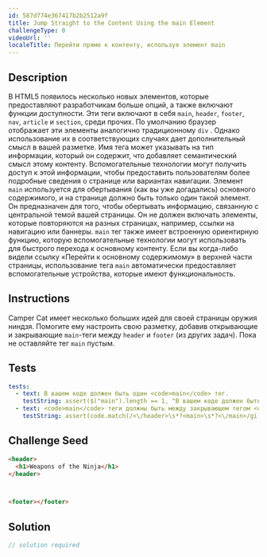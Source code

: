```yaml
---
id: 587d774e367417b2b2512a9f
title: Jump Straight to the Content Using the main Element
challengeType: 0
videoUrl: ''
localeTitle: Перейти прямо к контенту, используя элемент main
---
```


## Description

<section id="description"> В HTML5 появилось несколько новых элементов, которые предоставляют разработчикам больше опций, а также включают функции доступности. Эти теги включают в себя <code>main</code>, <code>header</code>, <code>footer</code>, <code>nav</code>, <code>article</code> и <code>section</code>, среди прочих. По умолчанию браузер отображает эти элементы аналогично традиционному <code>div</code> . Однако использование их в соответствующих случаях дает дополнительный смысл в вашей разметке. Имя тега может указывать на тип информации, который он содержит, что добавляет семантический смысл этому контенту. Вспомогательные технологии могут получить доступ к этой информации, чтобы предоставить пользователям более подробные сведения о странице или вариантах навигации.
 Элемент <code>main</code> используется для обертывания (как вы уже догадались) основного содержимого, и на странице должно быть только один такой элемент. Он предназначен для того, чтобы обертывать информацию, связанную с центральной темой вашей страницы. Он не должен включать элементы, которые повторяются на разных страницах, например, ссылки на навигацию или баннеры. <code>main</code> тег также имеет встроенную ориентирную функцию, которую вспомогательные технологии могут использовать для быстрого перехода к основному контенту. Если вы когда-либо видели ссылку «Перейти к основному содержимому» в верхней части страницы, использование тега <code>main</code> автоматически предоставляет вспомогательные устройства, которые имеют функциональность. </section>

## Instructions
<section id="instructions"> Camper Cat имеет несколько больших идей для своей страницы оружия ниндзя. Помогите ему настроить свою разметку, добавив открывающие и закрывающие <code>main</code>-теги между <code>header</code> и <code>footer</code> (из других задач). Пока не оставляйте тег <code>main</code> пустым. </section>


## Tests
<section id='tests'>

```yml
tests:
  - text: В вашем коде должен быть один <code>main</code> тег.
    testString: assert($("main").length == 1, "В вашем коде должен быть один <code>main</code> тег.");
  - text: <code>main</code> теги должны быть между закрывающем тегом <code>header</code> и открывающим тегом <code>footer</code>.
    testString: assert(code.match(/<\/header>\s*?<main>\s*?<\/main>/gi), "<code>main</code> теги должны быть между закрывающем тегом <code>header</code> и открывающим тегом <code>footer</code>.");

```

</section>

## Challenge Seed
<section id='challengeSeed'>

<div id='html-seed'>

```html
<header>
  <h1>Weapons of the Ninja</h1>
</header>



<footer></footer>

```

</div>



</section>

## Solution
<section id='solution'>

```js
// solution required
```
</section>
